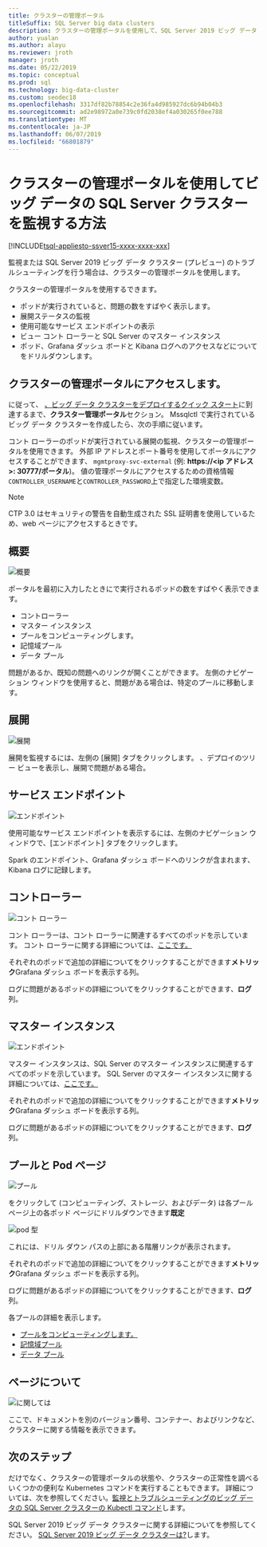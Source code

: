 ```yaml
---
title: クラスターの管理ポータル
titleSuffix: SQL Server big data clusters
description: クラスターの管理ポータルを使用して、SQL Server 2019 ビッグ データ クラスター (プレビュー) を監視する方法について説明します。
author: yualan
ms.author: alayu
ms.reviewer: jroth
manager: jroth
ms.date: 05/22/2019
ms.topic: conceptual
ms.prod: sql
ms.technology: big-data-cluster
ms.custom: seodec18
ms.openlocfilehash: 3317df82b78854c2e36fa4d985927dc6b94b04b3
ms.sourcegitcommit: ad2e98972a0e739c0fd2038ef4a030265f0ee788
ms.translationtype: MT
ms.contentlocale: ja-JP
ms.lasthandoff: 06/07/2019
ms.locfileid: "66801879"
---
```

# <a name="how-to-use-the-cluster-administration-portal-to-monitor-a-sql-server-big-data-cluster"></a>クラスターの管理ポータルを使用してビッグ データの SQL Server クラスターを監視する方法

[!INCLUDE[tsql-appliesto-ssver15-xxxx-xxxx-xxx](../includes/tsql-appliesto-ssver15-xxxx-xxxx-xxx.md)]

監視または SQL Server 2019 ビッグ データ クラスター (プレビュー) のトラブルシューティングを行う場合は、クラスターの管理ポータルを使用します。

クラスターの管理ポータルを使用するできます。
- ポッドが実行されていると、問題の数をすばやく表示します。
- 展開ステータスの監視
- 使用可能なサービス エンドポイントの表示
- ビュー コント ローラーと SQL Server のマスター インスタンス
- ポッド、Grafana ダッシュ ボードと Kibana ログへのアクセスなどについてをドリルダウンします。

## <a name="access-the-cluster-administration-portal"></a>クラスターの管理ポータルにアクセスします。

に従って、 [、ビッグ データ クラスターをデプロイするクイック スタート](quickstart-big-data-cluster-deploy.md)に到達するまで、**クラスター管理ポータル**セクション。 Mssqlctl で実行されているビッグ データ クラスターを作成したら、次の手順に従います。

コント ローラーのポッドが実行されている展開の監視、クラスターの管理ポータルを使用できます。 外部 IP アドレスとポート番号を使用してポータルにアクセスすることができます、 `mgmtproxy-svc-external` (例: **https://\<ip アドレス\>: 30777/ポータル**)。 値の管理ポータルにアクセスするための資格情報`CONTROLLER_USERNAME`と`CONTROLLER_PASSWORD`上で指定した環境変数。

> [!NOTE]
> CTP 3.0 はセキュリティの警告を自動生成された SSL 証明書を使用しているため、web ページにアクセスするときです。

## <a name="overview"></a>概要

![概要](./media/cluster-admin-portal/portal-overview.png)

ポータルを最初に入力したときにで実行されるポッドの数をすばやく表示できます。
- コントローラー
- マスター インスタンス
- プールをコンピューティングします。
- 記憶域プール
- データ プール

問題があるか、既知の問題へのリンクが開くことができます。 左側のナビゲーション ウィンドウを使用すると、問題がある場合は、特定のプールに移動します。

## <a name="deployment"></a>展開

![展開](./media/cluster-admin-portal/portal-deployment.png)

展開を監視するには、左側の [展開] タブをクリックします。 、デプロイのツリー ビューを表示し、展開で問題がある場合。

## <a name="service-endpoints"></a>サービス エンドポイント

![エンドポイント](./media/cluster-admin-portal/portal-endpoints.png)

使用可能なサービス エンドポイントを表示するには、左側のナビゲーション ウィンドウで、[エンドポイント] タブをクリックします。

Spark のエンドポイント、Grafana ダッシュ ボードへのリンクが含まれます、Kibana ログに記録します。

## <a name="controller"></a>コントローラー

![コント ローラー](./media/cluster-admin-portal/portal-controller.png)

コント ローラーは、コント ローラーに関連するすべてのポッドを示しています。 コント ローラーに関する詳細については、[ここです。](concept-controller.md)

それぞれのポッドで追加の詳細についてをクリックすることができます**メトリック**Grafana ダッシュ ボードを表示する列。

ログに問題があるポッドの詳細についてをクリックすることができます、**ログ**列。

## <a name="master-instance"></a>マスター インスタンス

![エンドポイント](./media/cluster-admin-portal/portal-master.png)

マスター インスタンスは、SQL Server のマスター インスタンスに関連するすべてのポッドを示しています。 SQL Server のマスター インスタンスに関する詳細については、[ここです。](concept-master-instance.md)

それぞれのポッドで追加の詳細についてをクリックすることができます**メトリック**Grafana ダッシュ ボードを表示する列。

ログに問題があるポッドの詳細についてをクリックすることができます、**ログ**列。

## <a name="pool-and-pod-pages"></a>プールと Pod ページ

![プール](./media/cluster-admin-portal/portal-data-pool.png)

をクリックして (コンピューティング、ストレージ、およびデータ) は各プール ページ上の各ポッド ページにドリルダウンできます**既定**

![pod 型](./media/cluster-admin-portal/portal-data-default-pool.png)

これには、ドリル ダウン パスの上部にある階層リンクが表示されます。

それぞれのポッドで追加の詳細についてをクリックすることができます**メトリック**Grafana ダッシュ ボードを表示する列。

ログに問題があるポッドの詳細についてをクリックすることができます、**ログ**列。

各プールの詳細を表示します。
- [プールをコンピューティングします。](concept-compute-pool.md)
- [記憶域プール](concept-storage-pool.md)
- [データ プール](concept-data-pool.md)

## <a name="about-page"></a>ページについて

![に関しては](./media/cluster-admin-portal/portal-about.png)

ここで、ドキュメントを別のバージョン番号、コンテナー、およびリンクなど、クラスターに関する情報を表示できます。

## <a name="next-steps"></a>次のステップ

だけでなく、クラスターの管理ポータルの状態や、クラスターの正常性を調べるいくつかの便利な Kubernetes コマンドを実行することもできます。 詳細については、次を参照してください。[監視とトラブルシューティングのビッグ データの SQL Server クラスターの Kubectl コマンド](cluster-troubleshooting-commands.md)します。

SQL Server 2019 ビッグ データ クラスターに関する詳細についてを参照してください。 [SQL Server 2019 ビッグ データ クラスターは?](big-data-cluster-overview.md)します。
